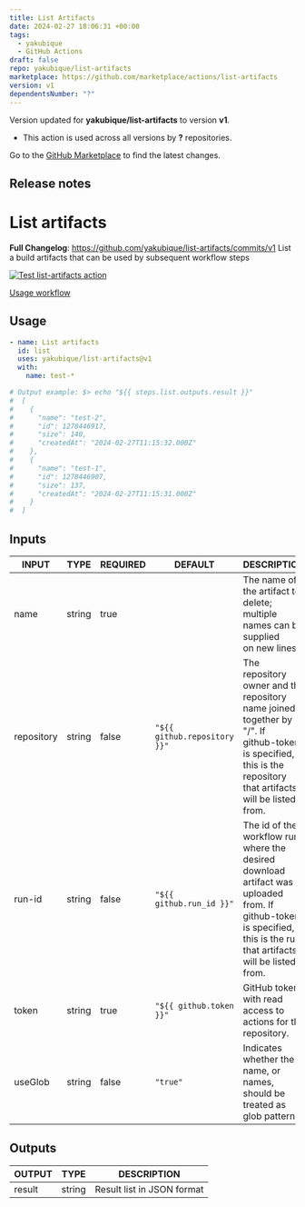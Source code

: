 ```yaml
---
title: List Artifacts
date: 2024-02-27 18:06:31 +00:00
tags:
  - yakubique
  - GitHub Actions
draft: false
repo: yakubique/list-artifacts
marketplace: https://github.com/marketplace/actions/list-artifacts
version: v1
dependentsNumber: "?"
---
```



Version updated for **yakubique/list-artifacts** to version **v1**.
- This action is used across all versions by **?** repositories.

Go to the [GitHub Marketplace](https://github.com/marketplace/actions/list-artifacts) to find the latest changes.

## Release notes

# List artifacts

**Full Changelog**: https://github.com/yakubique/list-artifacts/commits/v1
List a build artifacts that can be used by subsequent workflow steps

[![Test `list-artifacts` action](https://github.com/yakubique/list-artifacts/actions/workflows/test-myself.yaml/badge.svg)](https://github.com/yakubique/list-artifacts/actions/workflows/test-myself.yaml)

[Usage workflow](https://github.com/yakubique/list-artifacts/actions/workflows/test-myself.yaml)

## Usage
```yaml
- name: List artifacts
  id: list
  uses: yakubique/list-artifacts@v1
  with:
    name: test-*

# Output example: $> echo "${{ steps.list.outputs.result }}"
#  [
#    {
#      "name": "test-2",
#      "id": 1278446917,
#      "size": 140,
#      "createdAt": "2024-02-27T11:15:32.000Z"
#    },
#    {
#      "name": "test-1",
#      "id": 1278446907,
#      "size": 137,
#      "createdAt": "2024-02-27T11:15:31.000Z"
#    }
#  ]
```

## Inputs

<!-- AUTO-DOC-INPUT:START - Do not remove or modify this section -->

|   INPUT    |  TYPE  | REQUIRED |           DEFAULT            |                                                                                     DESCRIPTION                                                                                      |
|------------|--------|----------|------------------------------|--------------------------------------------------------------------------------------------------------------------------------------------------------------------------------------|
|    name    | string |   true   |                              |                                              The name of the artifact to <br>delete; multiple names can be supplied <br>on new lines.                                                |
| repository | string |  false   | `"${{ github.repository }}"` |    The repository owner and the repository <br>name joined together by "/". If <br>github-token is specified, this is the <br>repository that artifacts will be listed <br>from.     |
|   run-id   | string |  false   |   `"${{ github.run_id }}"`   | The id of the workflow run <br>where the desired download artifact was <br>uploaded from. If github-token is specified, <br>this is the run that artifacts <br>will be listed from.  |
|   token    | string |   true   |   `"${{ github.token }}"`    |                                                          GitHub token with read access to <br>actions for the repository.                                                            |
|  useGlob   | string |  false   |           `"true"`           |                                                    Indicates whether the name, or names, <br>should be treated as glob patterns.                                                     |

<!-- AUTO-DOC-INPUT:END --> 



## Outputs

<!-- AUTO-DOC-OUTPUT:START - Do not remove or modify this section -->

| OUTPUT |  TYPE  |        DESCRIPTION         |
|--------|--------|----------------------------|
| result | string | Result list in JSON format |

<!-- AUTO-DOC-OUTPUT:END -->

